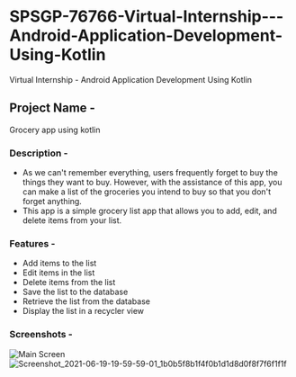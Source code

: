 # SPSGP-76766-Virtual-Internship---Android-Application-Development-Using-Kotlin
Virtual Internship - Android Application Development Using Kotlin

## **Project Name -** 
Grocery app using kotlin
### **Description -** 
- As we can't remember everything, users frequently forget to buy the things they want to buy. However, with the assistance of this app, you can make a list of the groceries you intend to buy so that you don't forget anything.
- This app is a simple grocery list app that allows you to add, edit, and delete items from your list. 

### **Features -**
- Add items to the list
- Edit items in the list
- Delete items from the list
- Save the list to the database
- Retrieve the list from the database
- Display the list in a recycler view

### **Screenshots -**
![Main Screen](https://github.com/smartinternz02/SPSGP-76766-Virtual-Internship---Android-Application-Development-Using-Kotlin/blob/main/Grocery_App/OUTPUT/Demo/Main%20Screen.jpg)
![Screenshot_2021-06-19-19-59-59-01_1b0b5f8b1f4f0b1d1d8d0f8f7f6f1f1f](https://user-images.githubusercontent.com/85420208/122644001-0bf3e080-d13a-11eb-9b9a-9b9b9b9b9b9b.jpg)